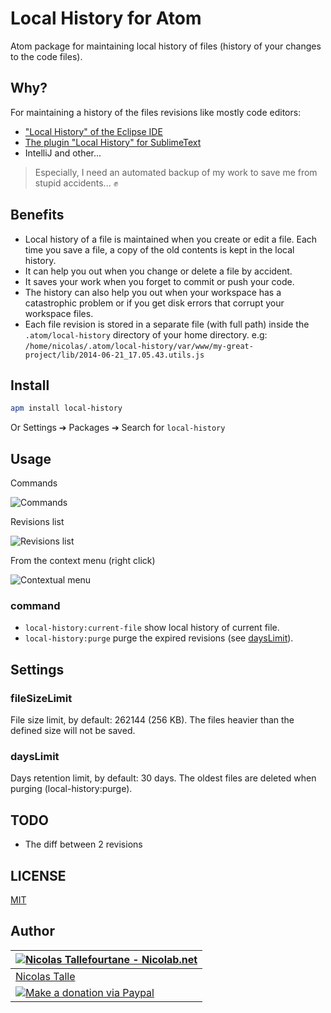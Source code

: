 # Local History for Atom

Atom package for maintaining local history of files (history of your changes to the code files).


## Why?

For maintaining a history of the files revisions like mostly code editors:
  * ["Local History" of the Eclipse IDE](http://help.eclipse.org/juno/index.jsp?topic=%2Forg.eclipse.platform.doc.user%2Freference%2Fref-6a.htm)
  * [The plugin "Local History" for SublimeText](https://github.com/vishr/local-history)
  * IntelliJ and other...

> Especially, I need an automated backup of my work to save me from stupid accidents... :fist:


## Benefits

  * Local history of a file is maintained when you create or edit a file.
    Each time you save a file, a copy of the old contents is kept in the local history.
  * It can help you out when you change or delete a file by accident.
  * It saves your work when you forget to commit or push your code.
  * The history can also help you out when your workspace has a catastrophic problem
    or if you get disk errors that corrupt your workspace files.
  * Each file revision is stored in a separate file (with full path) inside the `.atom/local-history` directory of your home directory.
    e.g: `/home/nicolas/.atom/local-history/var/www/my-great-project/lib/2014-06-21_17.05.43.utils.js`


## Install

```sh
apm install local-history
```
Or Settings ➔ Packages ➔ Search for `local-history`

## Usage

Commands

![Commands](http://i.imgur.com/3UAfYHo.png)


Revisions list

![Revisions list](http://i.imgur.com/x14qm5n.png)


From the context menu (right click)

![Contextual menu](http://i.imgur.com/HNeP768.png)

### command

  * `local-history:current-file` show local history of current file.
  * `local-history:purge` purge the expired revisions (see [daysLimit](#dayslimit)).


## Settings


### fileSizeLimit

File size limit, by default: 262144 (256 KB).
The files heavier than the defined size will not be saved.


### daysLimit

Days retention limit, by default: 30 days.
The oldest files are deleted when purging (local-history:purge).


## TODO

  * The diff between 2 revisions


## LICENSE

[MIT](https://github.com/Nicolab/atom-local-history/blob/master/LICENSE.md)


## Author

| [![Nicolas Tallefourtane - Nicolab.net](http://www.gravatar.com/avatar/d7dd0f4769f3aa48a3ecb308f0b457fc?s=64)](http://nicolab.net) |
|---|
| [Nicolas Talle](http://nicolab.net) |
| [![Make a donation via Paypal](https://www.paypalobjects.com/en_US/i/btn/btn_donate_SM.gif)](https://www.paypal.com/cgi-bin/webscr?cmd=_s-xclick&hosted_button_id=PGRH4ZXP36GUC) |
